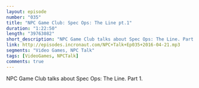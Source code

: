 ```yaml
---
layout: episode
number: "035"
title: "NPC Game Club: Spec Ops: The Line pt.1"
duration: "1:22:50"
length: "39763082"
short_description: "NPC Game Club talks about Spec Ops: The Line. Part 1."
link: http://episodes.incronaut.com/NPC+Talk+Ep035+2016-04-21.mp3
segments: "Video Games, NPC Talk"
tags: [VideoGames, NPCTalk]
comments: true
---
```


NPC Game Club talks about Spec Ops: The Line. Part 1.
